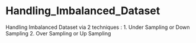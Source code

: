 # Handling_Imbalanced_Dataset
Handling Imbalanced Dataset via 2 techniques : 1. Under Sampling or Down Sampling 2. Over Sampling or Up Sampling
